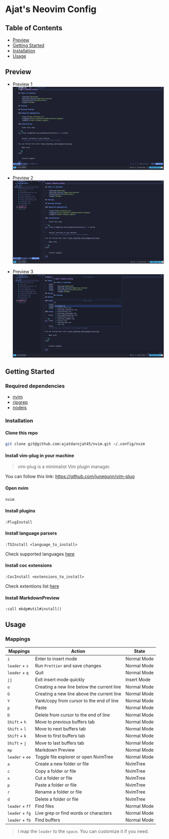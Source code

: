 # Ajat's Neovim Config

## Table of Contents

-   [Preview](#preview)
-   [Getting Started](#getting-started)
-   [Installation](#installation)
-   [Usage](#usage)

## Preview

-   Preview 1
    ![preview-1](./assets/editor.jpg "preview-1")

-   Preview 2
    ![preview-2](./assets/explorer.jpg "preview-2")

-   Preview 3
    ![preview-3](./assets/finder.jpg "preview-3")

## Getting Started

### Required dependencies

-   [nvim](https://neovim.io/)
-   [ripgrep](https://github.com/BurntSushi/ripgrep)
-   [nodejs](https://nodejs.org/en)

### Installation

#### Clone this repo

```sh
git clone git@github.com:ajatdarojat45/nvim.git ~/.config/nvim
```

#### Install vim-plug in your machine

> vim-plug is a minimalist Vim plugin manager.

You can follow this link: https://github.com/junegunn/vim-plug

#### Open nvim

```sh
nvim
```

#### Install plugins

```
:PlugInstall
```

#### Install language parsers

```
:TSInstall <language_to_install>
```

Check supported languages [here](https://github.com/nvim-treesitter/nvim-treesitter#supported-languages)

#### Install coc extensions

```
:CocInstall <extensions_to_install>
```

Check extentions list [here](https://github.com/neoclide/coc.nvim/wiki/Using-coc-extensions#implemented-coc-extensions)

#### Install MarkdownPreview

```
:call mkdp#util#install()
```

## Usage

### Mappings

| Mappings        | Action                                     | State       |
| --------------- | ------------------------------------------ | ----------- |
| `i`             | Enter to insert mode                       | Normal Mode |
| `leader` + `s`  | Run `Prettier` and save changes            | Normal Mode |
| `leader` + `q`  | Quit                                       | Normal Mode |
| `jj`            | Exit insert mode quickly                   | Insert Mode |
| `o`             | Creating a new line below the current line | Normal Mode |
| `O`             | Creating a new line above the current line | Normal Mode |
| `Y`             | Yank/copy from cursor to the end of line   | Normal Mode |
| `p`             | Paste                                      | Normal Mode |
| `D`             | Delete from cursor to the end of line      | Normal Mode |
| `Shift` + `h`   | Move to previous buffers tab               | Normal Mode |
| `Shift` + `l`   | Move to next buffers tab                   | Normal Mode |
| `Shift` + `k`   | Move to first buffers tab                  | Normal Mode |
| `Shift` + `j`   | Move to last buffers tab                   | Normal Mode |
| `mp`            | Markdown Preview                           | Normal Mode |
| `leader` + `ee` | Toggle file explorer or open NvimTree      | Normal Mode |
| `a`             | Create a new folder or file                | NvimTree    |
| `c`             | Copy a folder or file                      | NvimTree    |
| `x`             | Cut a folder or file                       | NvimTree    |
| `p`             | Paste a folder or file                     | NvimTree    |
| `r`             | Rename a folder or file                    | NvimTree    |
| `d`             | Delete a folder or file                    | NvimTree    |
| `leader` + `ff` | Find files                                 | Normal Mode |
| `leader` + `fg` | Live grep or find words or characters      | Normal Mode |
| `leader` + `fb` | Find buffers                               | Normal Mode |

> I map the `leader` to the `space`. You can customize it if you need.
